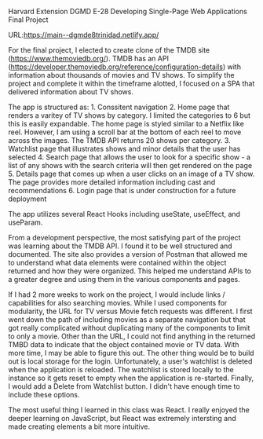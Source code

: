 Harvard Extension DGMD E-28 Developing Single-Page Web Applications Final Project

URL:https://main--dgmde8trinidad.netlify.app/

For the final project, I elected to create clone of the TMDB site (https://www.themoviedb.org/).  TMDB has an API (https://developer.themoviedb.org/reference/configuration-details) with information about thousands of movies and TV shows.  To simplify the project and complete it within the timeframe alotted, I focused on a SPA that delivered information about TV shows.

The app is structured as:
    1. Conssitent navigation
    2. Home page that renders a varitey of TV shows by category.  I limited the categories to 6 but this is easily expandable.  The home page is styled similar to a Netflix like reel.  However, I am using a scroll bar at the bottom of each reel to move across the images.  The TMDB API returns 20 shows per category.
    3. Watchlist page that illustrates shows and minor details that the user has selected
    4. Search page that allows the user to look for a specific show - a list of any shows with the search criteria will then get rendered on the page
    5. Details page that comes up when a user clicks on an image of a TV show.  The page provides more detailed information including cast and recommendations
    6. Login page that is under construction for a future deployment

The app utilizes several React Hooks including useState, useEffect, and useParam.  

From a development perspective, the most satisfying part of the project was learning about the TMDB API.  I found it to be well structured and documented.  The site also provides a version of Postman that allowed me to understand what data elements were contained within the object returned and how they were organized.  This helped me understand APIs to a greater degree and using them in the various components and pages.

If I had 2 more weeks to work on the project, I would include links / capabilities for also searching movies.  While I used components for modularity, the URL for TV versus Movie fetch requests was different.  I first went down the path of including movies as a separate navigation but that got really complicated without duplicating many of the components to limit to only a movie.  Other than the URL, I could not find anything in the returned TMBD data to indicate that the object contained movie or TV data.  With more time, I may be able to figure this out.  The other thing would be to build out is local storage for the login.  Unfortunately, a user's watchlist is deleted when the application is reloaded.  The watchlist is stored locally to the instance so it gets reset to empty when the application is re-started.  Finally, I would add a Delete from Watchlist button.  I didn't have enough time to include these options.

The most useful thing I learned in this class was React.  I really enjoyed the deeper learning on JavaScript, but React was extremely intersting and made creating elements a bit more intuitive.



